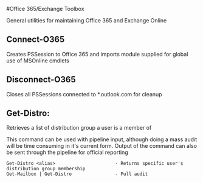#Office 365/Exchange Toolbox

General utilities for maintaining Office 365 and Exchange Online


## Connect-O365
Creates PSSession to Office 365 and imports module supplied for global use of MSOnline cmdlets

## Disconnect-O365
Closes all PSSessions connected to *.outlook.com for cleanup

## Get-Distro:
Retrieves a list of distribution group a user is a member of

This command can be used with pipeline input, although doing a mass audit will be time consuming in it's current form.
Output of the command can also be sent through the pipeline for official reporting

    Get-Distro <alias>						- Returns specific user's distribution group membership
	Get-Mailbox | Get-Distro				- Full audit
	
